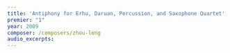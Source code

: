 ```yaml
---
title: 'Antiphony for Erhu, Daruan, Percussion, and Saxophone Quartet'
premier: "1"
year: 2009
composer: /composers/zhou-long
audio_excerpts: 
---
```

